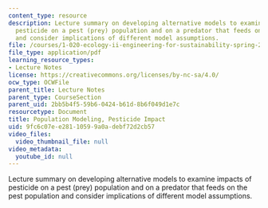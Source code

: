 ```yaml
---
content_type: resource
description: Lecture summary on developing alternative models to examine impacts of
  pesticide on a pest (prey) population and on a predator that feeds on the pest population
  and consider implications of different model assumptions.
file: /courses/1-020-ecology-ii-engineering-for-sustainability-spring-2008/9fc6c07ee28110599a0adebf72d2cb57_lec4.pdf
file_type: application/pdf
learning_resource_types:
- Lecture Notes
license: https://creativecommons.org/licenses/by-nc-sa/4.0/
ocw_type: OCWFile
parent_title: Lecture Notes
parent_type: CourseSection
parent_uid: 2bb5b4f5-59b6-0424-b61d-8b6f049d1e7c
resourcetype: Document
title: Population Modeling, Pesticide Impact
uid: 9fc6c07e-e281-1059-9a0a-debf72d2cb57
video_files:
  video_thumbnail_file: null
video_metadata:
  youtube_id: null
---
```

Lecture summary on developing alternative models to examine impacts of pesticide on a pest (prey) population and on a predator that feeds on the pest population and consider implications of different model assumptions.
